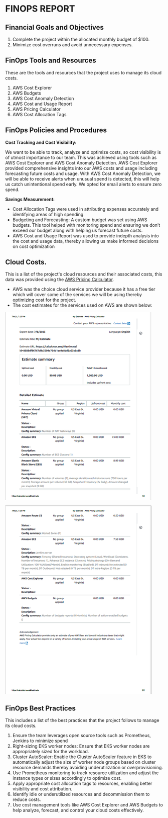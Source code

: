 # FINOPS REPORT

## Financial Goals and Objectives

1.	Complete the project within the allocated monthly budget of $100.
2.	Minimize cost overruns and avoid unnecessary expenses.

## FinOps Tools and Resources
These are the tools and resources that the project uses to manage its cloud costs. 
1. AWS Cost Explorer
2. AWS Budgets
3. AWS Cost Anomaly Detection
4. AWS Cost and Usage Report
5. AWS Pricing Calculator
6. AWS Cost Allocation Tags

## FinOps Policies and Procedures
<b>Cost Tracking and Cost Visibility:</b>

We want to be able to track, analyze and optimize costs, so cost visibility is of utmost importance to our team. This was achieved using tools such as AWS Cost Explorer and AWS Cost Anomaly Detection. AWS Cost Explorer provided comprehensive insights into our AWS costs and usage including forecasting future costs and usage.  With AWS Cost Anomaly Detection, we will be able to receive alerts when unusual spend is detected, this will help us catch unintentional spend early. We opted for email alerts to ensure zero spend.

<b>Savings Measurement:</b>
-  Cost Allocation Tags were used in attributing expenses accurately and identifying areas of high spending.
- Budgeting and Forecasting: A custom budget was set using AWS budgets. This tool helped with monitoring spend and ensuring we don’t exceed our budget along with helping us forecast future costs. 
- AWS Cost and Usage Report was used to provide indepth analysis into the cost and usage data, thereby allowing us make informed decisions on cost optimization

## Cloud Costs.
 This is a list of the project's cloud resources and their associated costs, this data was provided using the  [AWS Pricing Calculator](https://calculator.aws/#/estimate?id=718e3e6ca17e8e3be0ef4dfd6bf31f2243438371).
- AWS was the choice cloud service provider because it has a free tier which will cover some of the services we will be using thereby optimizing cost for the project.
- The cost estimates for the services used on AWS are shown below:

![](./assets/aws-budget-1.png)
 
![](./assets/aws-budget-2.png)

 
## FinOps Best Practices
 This includes a list of the best practices that the project follows to manage its cloud costs.

1.	Ensure the team leverages open source tools such as Prometheus, Jenkins to minimize spend
2.	Right-sizing EKS worker nodes: Ensure that EKS worker nodes are appropriately sized for the workload.  
3.	Cluster AutoScaler: Enable the Cluster AutoScaler feature in EKS to automatically adjust the size of worker node groups based on cluster resource demands thereby avoiding underutilization or overprovisioning.
4.	 Use Prometheus monitoring to track resource utilization and adjust the instance types or sizes accordingly to optimize cost.
5.	Apply appropriate cost allocation tags to resources, enabling better visibility and cost attribution.
6.	Identify idle or underutilized resources and decommission them to reduce costs.
7.	Use cost management tools like AWS Cost Explorer and AWS Budgets to help analyze, forecast, and control your cloud costs effectively.
